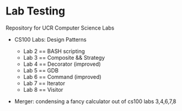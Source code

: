 # Lab Testing
Repository for UCR Computer Science Labs

* CS100 Labs: Design Patterns
  * Lab 2 == BASH scripting
  * Lab 3 == Composite && Strategy
  * Lab 4 == Decorator (improved)
  * Lab 5 == GDB
  * Lab 6 == Command (improved)
  * Lab 7 == Iterator
  * Lab 8 == Visitor

* Merger: condensing a fancy calculator out of cs100 labs 3,4,6,7,8